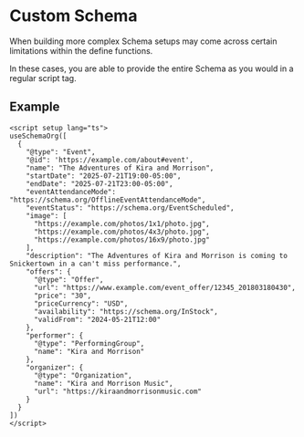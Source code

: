 # Custom Schema

When building more complex Schema setups may come across certain limitations within the define functions.

In these cases, you are able to provide the entire Schema as you would in a regular script tag.

## Example

```vue
<script setup lang="ts">
useSchemaOrg([
  {
    "@type": "Event",
    "@id": 'https://example.com/about#event',
    "name": "The Adventures of Kira and Morrison",
    "startDate": "2025-07-21T19:00-05:00",
    "endDate": "2025-07-21T23:00-05:00",
    "eventAttendanceMode": "https://schema.org/OfflineEventAttendanceMode",
    "eventStatus": "https://schema.org/EventScheduled",
    "image": [
      "https://example.com/photos/1x1/photo.jpg",
      "https://example.com/photos/4x3/photo.jpg",
      "https://example.com/photos/16x9/photo.jpg"
    ],
    "description": "The Adventures of Kira and Morrison is coming to Snickertown in a can't miss performance.",
    "offers": {
      "@type": "Offer",
      "url": "https://www.example.com/event_offer/12345_201803180430",
      "price": "30",
      "priceCurrency": "USD",
      "availability": "https://schema.org/InStock",
      "validFrom": "2024-05-21T12:00"
    },
    "performer": {
      "@type": "PerformingGroup",
      "name": "Kira and Morrison"
    },
    "organizer": {
      "@type": "Organization",
      "name": "Kira and Morrison Music",
      "url": "https://kiraandmorrisonmusic.com"
    }
  }
])
</script>
```
